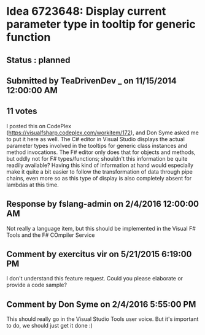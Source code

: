 # Idea 6723648: Display current parameter type in tooltip for generic function #

## Status : planned

## Submitted by TeaDrivenDev _ on 11/15/2014 12:00:00 AM

## 11 votes

I posted this on CodePlex (https://visualfsharp.codeplex.com/workitem/172), and Don Syme asked me to put it here as well.
The C# editor in Visual Studio displays the actual parameter types involved in the tooltips for generic class instances and method invocations. The F# editor only does that for objects and methods, but oddly not for F# types/functions; shouldn't this information be quite readily available?
Having this kind of information at hand would especially make it quite a bit easier to follow the transformation of data through pipe chains, even more so as this type of display is also completely absent for lambdas at this time.

## Response by fslang-admin on 2/4/2016 12:00:00 AM

Not really a language item, but this should be implemented in the Visual F# Tools and the F# COmpiler Service


## Comment by exercitus vir on 5/21/2015 6:19:00 PM

I don't understand this feature request. Could you please elaborate or provide a code sample?

## Comment by Don Syme on 2/4/2016 5:55:00 PM

This should really go in the Visual Studio Tools user voice. But it's important to do, we should just get it done :)
